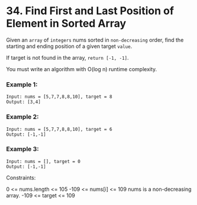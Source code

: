 # 34. Find First and Last Position of Element in Sorted Array

Given an `array` of `integers` nums sorted in `non-decreasing` order, find the starting and ending position of a given target `value`.

If target is not found in the array, `return [-1, -1]`.

You must write an algorithm with O(log n) runtime complexity.

 

### Example 1:
```
Input: nums = [5,7,7,8,8,10], target = 8
Output: [3,4]
```
### Example 2:
```
Input: nums = [5,7,7,8,8,10], target = 6
Output: [-1,-1]
```
### Example 3:
```
Input: nums = [], target = 0
Output: [-1,-1]
```
 

Constraints:

0 <= nums.length <= 105
-109 <= nums[i] <= 109
nums is a non-decreasing array.
-109 <= target <= 109
